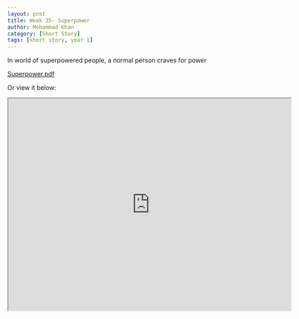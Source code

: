 ```yaml
---
layout: post
title: Week 35- Superpower
author: Mohammad Khan
category: [Short Story]
tags: [short story, year 1]
---
```

In world of superpowered people, a normal person craves for power


<p><a href="https://drive.google.com/file/d/1BVOCaNDJIsEXDHwhSXVKZ2DZ0lyUd9hF/view?usp=sharing">
Superpower.pdf</a></p>

Or view it below: 
<iframe src="https://drive.google.com/file/d/1BVOCaNDJIsEXDHwhSXVKZ2DZ0lyUd9hF/preview" width="640" height="480" allow="autoplay"></iframe>